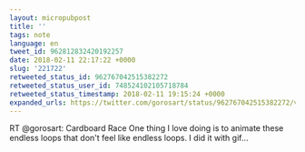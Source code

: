 ```yaml
---
layout: micropubpost
title: ''
tags: note
language: en
tweet_id: 962812832420192257
date: 2018-02-11 22:17:22 +0000
slug: '221722'
retweeted_status_id: 962767042515382272
retweeted_status_user_id: 748524102105718784
retweeted_status_timestamp: 2018-02-11 19:15:24 +0000
expanded_urls: https://twitter.com/gorosart/status/962767042515382272/video/1
---
```

RT @gorosart: Cardboard Race
One thing I love doing is to animate these endless loops that don't feel like endless loops. I did it with gif…
